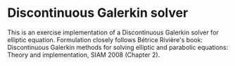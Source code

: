 # Discontinuous Galerkin solver

This is an exercise implementation of a Discontinuous Galerkin solver for elliptic equation. Formulation closely follows Bétrice Rivière's book: Discontinuous Galerkin methods for solving elliptic and parabolic equations: Theory and implementation, SIAM 2008 (Chapter 2).
